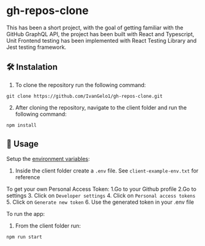 # gh-repos-clone

This has been a short project, with the goal of getting familiar with the GitHub GraphQL API, the project has been built with React and Typescript, Unit Frontend testing has been implemented with React Testing Library and Jest testing framework.

## 🛠 Instalation
1. To clone the repository run the following command:
  ```
  git clone https://github.com/IvanGelo1/gh-repos-clone.git
  ```
2. After cloning the repository, navigate to the client folder and run the following command:
```
npm install
```

## 🚀 Usage
Setup the [environment variables](https://medium.com/chingu/an-introduction-to-environment-variables-and-how-to-use-them-f602f66d15fa):
1. Inside the client folder create a `.env` file. See `client-example-env.txt` for reference

To get your own Personal Access Token:
  1.Go to your Github profile
  2.Go to settings
  3. Click on ```Developer settings```
  4. Click on ```Personal access tokens```
  5. Click on ```Generate new token```
  6. Use the generated token in your .env file
  
To run the app:
1. From the client folder run:
  ```
  npm run start
  ```
